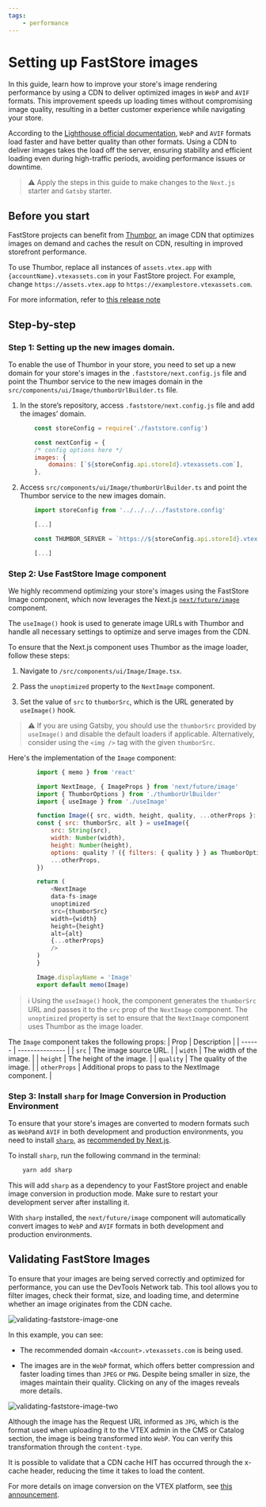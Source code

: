 ```yaml
---
tags: 
    - performance
---
```


# Setting up FastStore images

In this guide, learn how to improve your store's image rendering performance by using a CDN to deliver optimized images in `WebP` and `AVIF` formats.
This improvement speeds up loading times without compromising image quality, resulting in a better customer experience while navigating your store.   

According to the [Lighthouse official documentation](https://developer.chrome.com/docs/lighthouse/performance/uses-webp-images/), `WebP` and `AVIF` formats load faster and have better quality than other formats. Using a CDN to deliver images takes the load off the server, ensuring stability and efficient loading even during high-traffic periods, avoiding performance issues or downtime.

> ⚠️ Apply the steps in this guide to make changes to the `Next.js` starter and `Gatsby` starter.

## Before you start
FastStore projects can benefit from [Thumbor](http://thumbor.org/), an image CDN that optimizes images on demand and caches the result on CDN, resulting in improved storefront performance.

To use Thumbor, replace all instances of `assets.vtex.app` with `{accountName}.vtexassets.com` in your FastStore project. 
For example, change `https://assets.vtex.app` to `https://examplestore.vtexassets.com`. 

For more information, refer to [this release note](https://www.faststore.dev/releases/2023/03/10/faststore#what-needs-to-be-done)

## Step-by-step

### Step 1: Setting up the new images domain.
To enable the use of Thumbor in your store, you need to set up a new domain for your store's images in the `.faststore/next.config.js` file and point the Thumbor service to the new images domain in the `src/components/ui/Image/thumborUrlBuilder.ts` file.

1. In the store’s repository, access `.faststore/next.config.js` file and add the images’ domain.

    ```js
        const storeConfig = require('./faststore.config')

        const nextConfig = {
        /* config options here */
        images: {
            domains: [`${storeConfig.api.storeId}.vtexassets.com`],
        },

    ```
2. Access `src/components/ui/Image/thumborUrlBuilder.ts` and point the Thumbor service to the new images domain.

    ```js
        import storeConfig from '../../../../faststore.config'

        [...]

        const THUMBOR_SERVER = `https://${storeConfig.api.storeId}.vtexassets.com`

        [...]
    ```

### Step 2: Use FastStore Image component

We highly recommend optimizing your store's images using the FastStore Image component, which now leverages the Next.js [`next/future/image`](https://nextjs.org/docs/api-reference/next/image) component.

The `useImage()` hook is used to generate image URLs with Thumbor and handle all necessary settings to optimize and serve images from the CDN.

To ensure that the Next.js component uses Thumbor as the image loader, follow these steps:

1. Navigate to `/src/components/ui/Image/Image.tsx`.

2. Pass the `unoptimized` property to the `NextImage` component.

3. Set the value of `src` to `thumborSrc`, which is the URL generated by `useImage()` hook.

> ⚠️ If you are using Gatsby, you should use the `thumborSrc` provided by `useImage()` and disable the default loaders if applicable. Alternatively, consider using the `<img />` tag with the given `thumborSrc`.

Here's the implementation of the `Image` component:

```js
        import { memo } from 'react'

        import NextImage, { ImageProps } from 'next/future/image'
        import { ThumborOptions } from './thumborUrlBuilder'
        import { useImage } from './useImage'

        function Image({ src, width, height, quality, ...otherProps }: ImageProps) {
        const { src: thumborSrc, alt } = useImage({
            src: String(src),
            width: Number(width),
            height: Number(height),
            options: quality ? ({ filters: { quality } } as ThumborOptions) : undefined,
            ...otherProps,
        })

        return (
            <NextImage
            data-fs-image
            unoptimized
            src={thumborSrc}
            width={width}
            height={height}
            alt={alt}
            {...otherProps}
            />
        )
        }

        Image.displayName = 'Image'
        export default memo(Image)
```

> ℹ️ Using the `useImage()` hook, the component generates the `thumborSrc` URL and passes it to the `src` prop of the `NextImage` component. The `unoptimized` property is set to ensure that the `NextImage` component uses Thumbor as the image loader.


The `Image` component takes the following props:
| Prop | Description |
| ------ | --------------- |
|  `src`  |  The image source URL. |
| `width` |  The width of the image.  |
| `height` | The height of the image.  |
|  `quality` | The quality of the image. |
|  `otherProps` |    Additional props to pass to the NextImage component. |

### Step 3: Install `sharp` for Image Conversion in Production Environment

To ensure that your store's images are converted to modern formats such as `WebP`and `AVIF` in both development and production environments, you need to install  [`sharp`](https://www.npmjs.com/package/sharp), as [recommended by Next.js](https://nextjs.org/docs/messages/sharp-missing-in-production).

To install `sharp`, run the following command in the terminal:

```bash
    yarn add sharp
```

This will add `sharp` as a dependency to your FastStore project and enable image conversion in production mode. Make sure to restart your development server after installing it.

With `sharp` installed, the `next/future/image` component will automatically convert images to `WebP` and `AVIF` formats in both development and production environments.

## Validating FastStore Images


To ensure that your images are being served correctly and optimized for performance, you can use the DevTools Network tab. This tool allows you to filter images, check their format, size, and loading time, and determine whether an image originates from the CDN cache.

![validating-faststore-image-one](https://vtexhelp.vtexassets.com/assets/docs/src/faststore-image-one___11277d64c4ea14f105fbc43498fdb8f7.png)

In this example, you can see:
- The recommended domain `<Account>.vtexassets.com` is being used. 

- The images are in the `WebP` format, which offers better compression and faster loading times than `JPEG` or `PNG`. Despite being smaller in size, the images maintain their quality. Clicking on any of the images reveals more details.

![validating-faststore-image-two](https://vtexhelp.vtexassets.com/assets/docs/src/faststore-image-two___1b07a8a0b2cfc160790aef9ccf5f0f19.png)

Although the image has the Request URL informed as `JPG`, which is the format used when uploading it to the VTEX admin in the CMS or Catalog section, the image is being transformed into `WebP`. You can verify this transformation through the `content-type`.

It is possible to validate that a CDN cache HIT has occurred through the x-cache header, reducing the time it takes to load the content.


For more details on image conversion on the VTEX platform, see [this announcement](https://help.vtex.com/en/announcements/na-vtex-conversao-de-png-para-webp-agora-e-lossless--4J4ZtrCZIksY8qikWgeomY).
